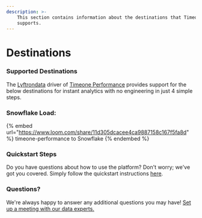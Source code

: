 ```yaml
---
description: >-
    This section contains information about the destinations that Timeone Performance
    supports.
---
```


# Destinations

### Supported Destinations

The [Lyftrondata](https://www.lyftrondata.com/) driver of [Timeone Performance](https://www.lyftrondata.com/integration/timeone-performance/) provides support for the below destinations for instant analytics with no engineering in just 4 simple steps.

### Snowflake Load:

{% embed url="https://www.loom.com/share/11d305dcacee4ca9887158c167f5fa8d" %}
timeone-performance to Snowflake
{% endembed %}

### Quickstart Steps

Do you have questions about how to use the platform? Don't worry; we've got you covered. Simply follow the quickstart instructions [here](../../../quickstart-steps.md).

### Questions? <a href="#questions" id="questions"></a>

We're always happy to answer any additional questions you may have! [Set up a meeting with our data experts.](https://www.lyftrondata.com/book-a-meeting/)
